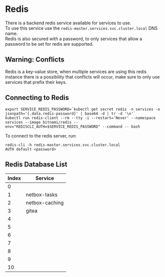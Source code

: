# Redis

There is a backend redis service available for services to use.  
To use this service use the `redis-master.services.svc.cluster.local` DNS name.  
Redis is also secured with a password, to only services that allow a password to be set for redis are supported.

## Warning: Conflicts

Redis is a key-value store, when multiple services are using this redis instance there is a possibility that conflicts will occur, make sure to only use services that prefix their keys.

## Connecting to Redis

```console
export SERVICE_REDIS_PASSWORD=`kubectl get secret redis -n services -o jsonpath='{.data.redis-password}' | base64 -d | tr -d '\n'`
kubectl run redis-client --rm --tty -i --restart='Never' --namespace services --image bitnami/redis --env="REDISCLI_AUTH=$SERVICE_REDIS_PASSWORD" --command -- bash
```

To connect to the redis server, run:

```console
redis-cli -h redis-master.services.svc.cluster.local 
AUTH default <password>
```

## Redis Database List

| Index |      Service      |
| ----- | ----------------- |
| 0     |                   |
| 1     | netbox-tasks      |
| 2     | netbox-caching    |
| 3     | gitea             |
| 4     |                   |
| 5     |                   |
| 6     |                   |
| 7     |                   |
| 8     |                   |
| 9     |                   |
| 10    |                   |
